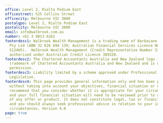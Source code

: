 ```yaml
---
office: Level 2, Rialto Podium East
officestreet: 525 Collins Street
officecity: Melbourne VIC 3000
postalgpo: Level 2, Rialto Podium East
postalcity: Melbourne VIC 3000
email: info@walbrook.com.au
number: +61 3 9013 6262
footerdesc1: Walbrook Wealth Management is a trading name of Barbacane Advisors
  Pty Ltd (ABN 32 626 694 139; Australian Financial Services Licence No.
  512465).  Walbrook Wealth Management (Credit Representative Number 534783) is
  authorised under Australian Credit Licence 389328.
footerdesc2: The Chartered Accountants Australia and New Zealand logo is a
  trademark of Chartered Accountants Australia and New Zealand and is used with
  permission.
footerdesc3: Liability limited by a scheme approved under Professional Standards
  Legislation.
footerdesc4: This page provides general information only and has been prepared
  without taking into account your objectives, financial situation or needs. We
  recommend that you consider whether it is appropriate for your circumstances
  and your full financial situation will need to be reviewed prior to acceptance
  of any offer or product. It does not constitute legal, tax or financial advice
  and you should always seek professional advice in relation to your individual
  circumstances. Version 4.0
page: true
---
```

